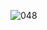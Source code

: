 ![048](https://user-images.githubusercontent.com/19957824/76611176-1dc54000-6540-11ea-8fd3-8ebd9040cc44.jpg)

